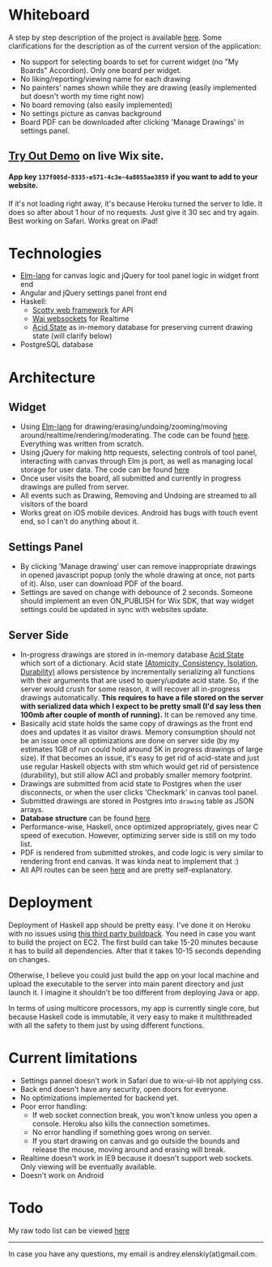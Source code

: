 # Whiteboard

A step by step description of the project is available [here](https://github.com/andreywix/whiteboard-tpa/blob/master/README.md).
Some clarifications for the description as of the current version of the application:
- No support for selecting boards to set for current widget (no "My Boards" Accordion). Only one board per widget.
- No liking/reporting/viewing name for each drawing
- No painters' names shown while they are drawing (easily implemented but doesn't worth my time right now)
- No board removing (also easily implemented)
- No settings picture as canvas background
- Board PDF can be downloaded after clicking 'Manage Drawings' in settings panel.

## [Try Out Demo](http://andreye.wix.com/wix-sf-whiteboard) on live Wix site.
#### App key `137f005d-8335-e571-4c3e-4a8055ae3859` if you want to add to your website.
If it's not loading right away, it's because Heroku turned the server to Idle. It does so after about 1 hour of no requests. Just give it 30 sec and try again.
Best working on Safari.
Works great on iPad!


# Technologies
- [Elm-lang](http://elm-lang.org) for canvas logic and jQuery for tool panel logic in widget front end
- Angular and jQuery settings panel front end
- Haskell:
    + [Scotty web framework](http://hackage.haskell.org/package/scotty) for API
    + [Wai websockets](https://hackage.haskell.org/package/wai-websockets) for Realtime
    + [Acid State](https://hackage.haskell.org/package/acid-state) as in-memory database for preserving current drawing state (will clarify below)
- PostgreSQL database

# Architecture
## Widget
- Using [Elm-lang](http://elm-lang.org) for drawing/erasing/undoing/zooming/moving around/realtime/rendering/moderating. The code can be found [here](https://github.com/andreywix/whiteboard-tpa/tree/master/public-dev/src). Everything was written from scratch.
- Using jQuery for making http requests, selecting controls of tool panel, interacting with canvas through Elm js port, as well as managing local storage for user data. The code can be found [here](https://github.com/andreywix/whiteboard-tpa/tree/master/public-dev/scripts)
- Once user visits the board, all submitted and currently in progress drawings are pulled from server.
- All events such as Drawing, Removing and Undoing are streamed to all visitors of the board
- Works great on iOS mobile devices. Android has bugs with touch event end, so I can't do anything about it.

## Settings Panel
- By clicking 'Manage drawing' user can remove inappropriate drawings in opened javascript popup (only the whole drawing at once, not parts of it). Also, user can download PDF of the board.
- Settings are saved on change with debounce of 2 seconds. Someone should implement an even ON_PUBLISH for Wix SDK, that way widget settings could be updated in sync with websites update.

## Server Side
- In-progress drawings are stored in in-memory database [Acid State](https://hackage.haskell.org/package/acid-state) which sort of a dictionary. Acid state [(Atomicity, Consistency, Isolation, Durability)](http://en.wikipedia.org/wiki/ACID) allows persistence by incrementally serializing all functions with their arguments that are used to query/update acid state. So, if the server would crush for some reason, it will recover all in-progress drawings automatically. __This requires to have a file stored on the server with serialized data which I expect to be pretty small (I'd say less then 100mb after couple of month of running).__ It can be removed any time.
- Basically acid state holds the same copy of drawings as the front end does and updates it as visitor draws. Memory consumption should not be an issue once all optimizations are done on server side (by my estimates 1GB of run could hold around 5K in progress drawings of large size). If that becomes an issue, it's easy to get rid of acid-state and just use regular Haskell objects with stm which would get rid of persistence (durability), but still allow ACI and probably smaller memory footprint.
- Drawings are submitted from acid state to Postgres when the user disconnects, or when the user clicks 'Checkmark' in canvas tool panel.
- Submitted drawings are stored in Postgres into `drawing` table as JSON arrays.
- __Database structure__ can be found [here](https://github.com/andreywix/whiteboard-tpa/blob/master/db-scheme.sql)
- Performance-wise, Haskell, once optimized appropriately, gives near C speed of execution. However, optimizing server side is still on my todo list.
- PDF is rendered from submitted strokes, and code logic is very similar to rendering front end canvas. It was kinda neat to implement that :)
- All API routes can be seen [here](https://github.com/andreywix/whiteboard-tpa/blob/master/server/Api.hs) and are pretty self-explanatory.

# Deployment
Deployment of Haskell app should be pretty easy. I've done it on Heroku with no issues using [this third party buildpack](https://github.com/begriffs/heroku-buildpack-ghc). You need in case you want to build the project on EC2. The first build can take 15-20 minutes because it has to build all dependencies. After that it takes 10-15 seconds depending on changes.

Otherwise, I believe you could just build the app on your local machine and upload the executable to the server into main parent directory and just launch it. I imagine it shouldn't be too different from deploying Java or <any other compiled language> app.

In terms of using multicore processors, my app is currently single core, but because Haskell code is immutable, it very easy to make it multithreaded with all the safety to them just by using different functions.

# Current limitations
- Settings pannel doesn't work in Safari due to wix-ui-lib not applying css.
- Back end doesn't have any security, open doors for everyone.
- No optimizations implemented for backend yet.
- Poor error handling:
   + If web socket connection break, you won't know unless you open a console. Heroku also kills the connection sometimes.
   + No error handling if something goes wrong on server.
   + If you start drawing on canvas and go outside the bounds and release the mouse, moving around and erasing will break.
- Realtime doesn't work in IE9 because it doesn't support web sockets. Only viewing will be eventually available.
- Doesn't work on Android

# Todo
My raw todo list can be viewed [here](https://github.com/andreywix/whiteboard-tpa/blob/master/TODO.md)


------------------------
In case you have any questions, my email is andrey.elenskiy(at)gmail.com.

